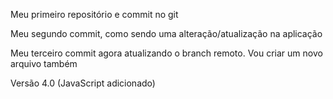 Meu primeiro repositório e commit no git

Meu segundo commit, como sendo uma alteração/atualização na aplicação

Meu terceiro commit agora atualizando o branch remoto. Vou criar um novo arquivo também

Versão 4.0 (JavaScript adicionado)